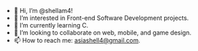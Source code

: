 - 👋 Hi, I’m @shellam4!
- 👀 I’m interested in Front-end Software Development projects. 
- 🌱 I’m currently learning C. 
- 💞️ I’m looking to collaborate on web, mobile, and game design. 
- 📫 How to reach me: asiashell4@gmail.com. 

<!---
shellam4/shellam4 is a ✨ special ✨ repository because its `README.md` (this file) appears on your GitHub profile.
You can click the Preview link to take a look at your changes.
--->
